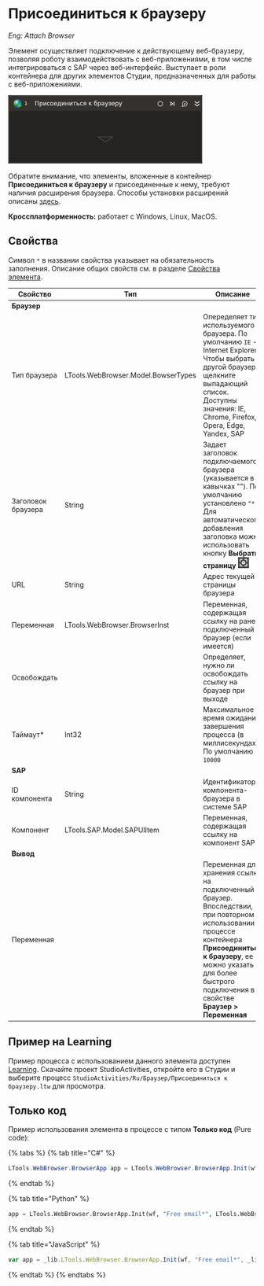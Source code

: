 # Присоединиться к браузеру
*Eng: Attach Browser*

Элемент осуществляет подключение к действующему веб-браузеру, позволяя роботу взаимодействовать с веб-приложениями, в том числе интегрироваться с SAP через веб-интерфейс. Выступает в роли контейнера для других элементов Студии, предназначенных для работы с веб-приложениями.

![](../../../resources/activities/basic/browser/browser-attach-activity.png)

Обратите внимание, что элементы, вложенные в контейнер **Присоединиться к браузеру** и присоединенные к нему, требуют наличия расширения браузера. Способы установки расширений описаны [здесь](https://docs.primo-rpa.ru/primo-rpa/primo-studio/settings/plugin-install).

**Кроссплатформенность:** работает с Windows, Linux, MacOS.

## Свойства
Символ `*` в названии свойства указывает на обязательность заполнения. Описание общих свойств см. в разделе [Свойства элемента](https://docs.primo-rpa.ru/primo-rpa/primo-studio/process/elements#svoistva-elementa).

| Свойство           | Тип                                 | Описание                                                                                        |
| ------------------ | ----------------------------------- | ----------------------------------------------------------------------------------------------- |
| **Браузер**            |                                     |                                                                                             |
| Тип браузера       | LTools.WebBrowser.Model.BowserTypes | Опеределяет тип используемого браузера. По умолчанию `IE` - Internet Explorer. Чтобы выбрать другой браузер, щелкните выпадающий список. Доступны значения: IE, Chrome, Firefox, Opera, Edge, Yandex, SAP |
| Заголовок браузера | String                              | Задает заголовок подключаемого браузера (указывается в кавычках ""). По умолчанию установлено `"*"`. Для автоматического добавления заголовка можно использовать кнопку **Выбрать страницу** ![](../../../resources/activities/basic/browser/magic-stick.png) |     
| URL                | String                              | Адрес текущей страницы браузера                                                                 |
| Переменная         | LTools.WebBrowser.BrowserInst       | Переменная, содержащая ссылку на ранее подключенный браузер (если имеется)                      |
| Освобождать        |                                     | Определяет, нужно ли освобождать ссылку на браузер при выходе                                   |
| Таймаут\*          | Int32                               | Максимальное время ожидания завершения процесса (в миллисекундах). По умолчанию `10000`         |
| **SAP**            |                                     |                                                                                                 |
| ID компонента      | String                              | Идентификатор компонента-браузера в системе SAP                                                 |
| Компонент          | LTools.SAP.Model.SAPUIItem          | Переменная, содержащая ссылку на компонент SAP                                                  |
| **Вывод**          |                                     |                                                                                                 |
| Переменная         |                                     | Переменная для хранения ссылки на подключенный браузер. Впоследствии, при повторном использовании в процессе контейнера **Присоединиться к браузеру**, ее можно указать для более быстрого подключения в свойстве **Браузер > Переменная** |




## Пример на Learning

Пример процесса с использованием данного элемента доступен [Learning](https://github.com/PrimoRPA/Learning/tree/master). Скачайте проект StudioActivities, откройте его в Студии и выберите процесс `StudioActivities/Ru/Браузер/Присоединиться к браузеру.ltw` для просмотра.


## Только код
Пример использования элемента в процессе с типом **Только код** (Pure code):

{% tabs %}
{% tab title="C#" %}
```csharp
LTools.WebBrowser.BrowserApp app = LTools.WebBrowser.BrowserApp.Init(wf, "Free email*", LTools.WebBrowser.Model.BrowserTypes_Short.IE);
```
{% endtab %}

{% tab title="Python" %}
```python
app = LTools.WebBrowser.BrowserApp.Init(wf, "Free email*", LTools.WebBrowser.Model.BrowserTypes_Short.IE)
```
{% endtab %}

{% tab title="JavaScript" %}
```javascript
var app = _lib.LTools.WebBrowser.BrowserApp.Init(wf, "Free email*", _lib.LTools.WebBrowser.Model.BrowserTypes_Short.IE);
```
{% endtab %}
{% endtabs %}
